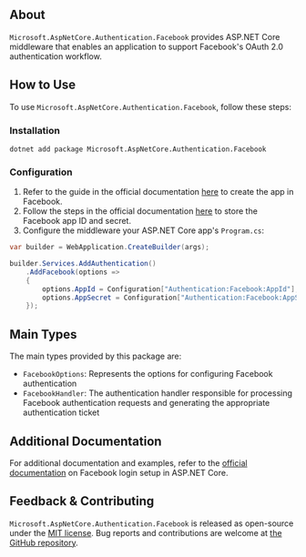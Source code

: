 ## About

`Microsoft.AspNetCore.Authentication.Facebook` provides ASP.NET Core middleware that enables an application to support Facebook's OAuth 2.0 authentication workflow.

## How to Use

To use `Microsoft.AspNetCore.Authentication.Facebook`, follow these steps:

### Installation

```shell
dotnet add package Microsoft.AspNetCore.Authentication.Facebook
```

### Configuration

1. Refer to the guide in the official documentation [here](https://learn.microsoft.com/aspnet/core/security/authentication/social/facebook-logins#create-the-app-in-facebook) to create the app in Facebook.
2. Follow the steps in the official documentation [here](https://learn.microsoft.com/aspnet/core/security/authentication/social/facebook-logins#store-the-facebook-app-id-and-secret) to store the Facebook app ID and secret.
3. Configure the middleware your ASP.NET Core app's `Program.cs`:
```csharp
var builder = WebApplication.CreateBuilder(args);

builder.Services.AddAuthentication()
    .AddFacebook(options =>
    {
        options.AppId = Configuration["Authentication:Facebook:AppId"];
        options.AppSecret = Configuration["Authentication:Facebook:AppSecret"];
    });
```

## Main Types

The main types provided by this package are:

* `FacebookOptions`: Represents the options for configuring Facebook authentication
* `FacebookHandler`: The authentication handler responsible for processing Facebook authentication requests and generating the appropriate authentication ticket

## Additional Documentation

For additional documentation and examples, refer to the [official documentation](https://learn.microsoft.com/aspnet/core/security/authentication/social/facebook-logins) on Facebook login setup in ASP.NET Core.

## Feedback &amp; Contributing

`Microsoft.AspNetCore.Authentication.Facebook` is released as open-source under the [MIT license](https://licenses.nuget.org/MIT). Bug reports and contributions are welcome at [the GitHub repository](https://github.com/dotnet/aspnetcore).
